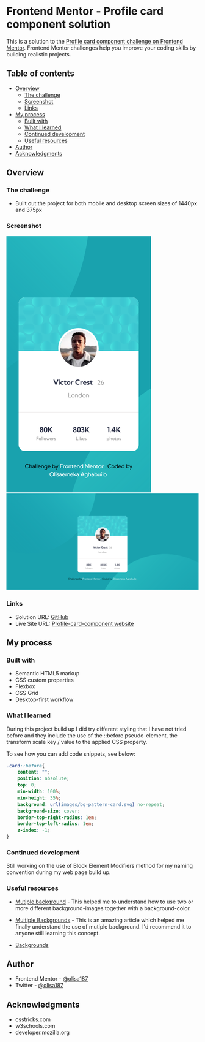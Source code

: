 # Frontend Mentor - Profile card component solution

This is a solution to the [Profile card component challenge on Frontend Mentor](https://www.frontendmentor.io/challenges/profile-card-component-cfArpWshJ). Frontend Mentor challenges help you improve your coding skills by building realistic projects. 

## Table of contents

- [Overview](#overview)
  - [The challenge](#the-challenge)
  - [Screenshot](#screenshot)
  - [Links](#links)
- [My process](#my-process)
  - [Built with](#built-with)
  - [What I learned](#what-i-learned)
  - [Continued development](#continued-development)
  - [Useful resources](#useful-resources)
- [Author](#author)
- [Acknowledgments](#acknowledgments)

## Overview

### The challenge

- Built out the project for both mobile and desktop screen sizes of 1440px and 375px 

### Screenshot

![Mobile version](disc/screenshots/Profile-Card-Component-mobile.png)
![Desktop version](disc/screenshots/Profile-Card-Component-desktop.png)

### Links

- Solution URL: [GitHub](https://github.com/olisa187/Profile-card-component)
- Live Site URL: [Profile-card-component website](https://your-live-site-url.com)

## My process

### Built with

- Semantic HTML5 markup
- CSS custom properties
- Flexbox
- CSS Grid
- Desktop-first workflow

### What I learned

During this project build up I did try different styling that I have not tried before and they include the use of the ::before pseudo-element, the transform scale key / value to the applied CSS property.

To see how you can add code snippets, see below:


```css
.card::before{
	content: "";
	position: absolute;
	top: 0;
	min-width: 100%;
	min-height: 35%;
	background: url(images/bg-pattern-card.svg) no-repeat;
	background-size: cover;
	border-top-right-radius: 1em;
	border-top-left-radius: 1em;
	z-index: -1;
}
```

### Continued development

Still working on the use of Block Element Modifiers method for my naming convention during my web page build up.

### Useful resources

- [Mutiple background](https://developer.mozilla.org/en-US/docs/Web/CSS/CSS_Backgrounds_and_Borders/Using_multiple_backgrounds) - This helped me to understand how to use two or more different background-images together with a background-color.

- [Multiple Backgrounds](https://www.w3schools.com/css/css3_backgrounds.asp) - This is an amazing article which helped me finally understand the use of mutiple background. I'd recommend it to anyone still learning this concept.

- [Backgrounds](https://css-tricks.com/css-basics-using-multiple-backgrounds/)

## Author

- Frontend Mentor - [@olisa187](https://www.frontendmentor.io/profile/olisa187)
- Twitter - [@olisa187](https://www.twitter.com/olisa187)


## Acknowledgments

- csstricks.com
- w3schools.com
- developer.mozilla.org